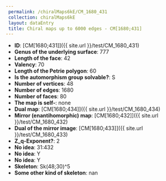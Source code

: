 ```yaml
--- 
 permalink: /chiralMaps6kE/CM_1680_431 
 collection: chiralMaps6kE
 layout: dataEntry
 title: Chiral maps up to 6000 edges - CM[1680;431]
---
```


- **ID**: [CM[1680;431]]({{ site.url }}/test/CM_1680_431)
- **Genus of the underlying surface**: 777
- **Length of the face**: 42
- **Valency**: 70
- **Length of the Petrie polygon**: 60
- **Is the automorphism group solvable?**: S
- **Number of vertices**: 48
- **Number of edges**: 1680
- **Number of faces**: 80
- **The map is self-**: none
- **Dual map**: [CM[1680;434]]({{ site.url }}/test/CM_1680_434)
- **Mirror (enantihomorphic) map**: [CM[1680;432]]({{ site.url }}/test/CM_1680_432)
- **Dual of the mirror image**: [CM[1680;433]]({{ site.url }}/test/CM_1680_433)
- **Z_q-Exponent?**: 2
- **No idea**:  31:432
- **No idea**: Y
- **No idea**: Y
- **Skeleton**: Sk(48;30)^5
- **Some other kind of skeleton**: nan
